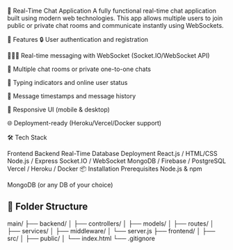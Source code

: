 💬 Real-Time Chat Application
A fully functional real-time chat application built using modern web technologies. This app allows multiple users to join public or private chat rooms and communicate instantly using WebSockets.

🚀 Features
🔒 User authentication and registration

🧑‍🤝‍🧑 Real-time messaging with WebSocket (Socket.IO/WebSocket API)

💬 Multiple chat rooms or private one-to-one chats

🧠 Typing indicators and online user status

📅 Message timestamps and message history

📱 Responsive UI (mobile & desktop)

🌐 Deployment-ready (Heroku/Vercel/Docker support)

🛠️ Tech Stack

Frontend	Backend	Real-Time	Database	Deployment
React.js / HTML/CSS	Node.js / Express	Socket.IO / WebSocket	MongoDB / Firebase / PostgreSQL	Vercel / Heroku / Docker
📦 Installation
Prerequisites
Node.js & npm

MongoDB (or any DB of your choice)



## 📁 Folder Structure
main/ ├── backend/ │ ├── controllers/ │ ├── models/ │ ├── routes/ │ ├── services/ │ ├── middleware/ │ └── server.js ├── frontend/ │ ├── src/ │ ├── public/ │ └── index.html └── .gitignore
